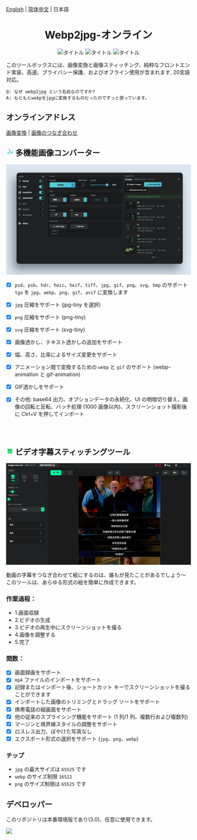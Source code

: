 [English](./README.md) | [简体中文](./README_CN.md) | 日本語

<center>

<!-- <img width="300" src="./doc/images/3.png" /> -->
<h1>Webp2jpg-オンライン</h1>
<!--shields.io/ から -->

![タイトル](https://cdn.jsdelivr.net/gh/renzhezhilu/webp2jpg-online/cdn/badges/01.svg)
![タイトル](https://cdn.jsdelivr.net/gh/renzhezhilu/webp2jpg-online/cdn/badges/02.svg)
![タイトル](https://cdn.jsdelivr.net/gh/renzhezhilu/webp2jpg-online/cdn/badges/03.svg)

</center>


このツールボックスには、画像変換と画像スティッチング、純粋なフロントエンド実装、高速、プライバシー保護、およびオフライン使用が含まれます, 20言語対応。
    
    Q: なぜ webp2jpg という名前なのですか?
    A: もともとwebpをjpgに変換するものだったのでずっと使っています。

<!-- <img width="300" src="https://api.star-history.com/svg?repos=renzhezhilu/webp2jpg-online&type=Date" /> -->

## オンラインアドレス
[画像変換](https://imagestool.com/webp2jpg-online/)
| [画像のつなぎ合わせ](https://imagestool.com/webp2jpg-online/splicing.html)

<h2>
    <img width="20" src="./doc/images/1.png" />
    多機能画像コンバーター
</h2>
<img width="600" src="./cdn/webp2jpg_v3_ui.jpg" />


- [x] `psd`、`psb`、`hdr`、`heic`、`heif`、`tiff`、`jpg`、`gif`、`png`、`svg`、`bmp` のサポート`tga` を `jpg`、`webp`、`png`、`gif`、`avif` に変換します
- [x] `jpg` 圧縮をサポート (jpg-tiny を選択)
- [x] `png` 圧縮をサポート (png-tiny)
- [x] `svg` 圧縮をサポート (svg-tiny)
- [x] 画像透かし、テキスト透かしの追加をサポート
- [x] 幅、高さ、比率によるサイズ変更をサポート
- [x] アニメーション間で変換するための `webp` と `gif` のサポート (webp-animation と gif-animation)
- [x] GIF透かしをサポート
- [x] その他: base64 出力、オプションデータの永続化、UI の明暗切り替え、画像の回転と反転、バッチ処理 (1000 画像以内)、スクリーンショット撮影後に Ctrl+V を押してインポート



<br/>
<br/>

<h2>
    <img width="20" src="./doc/images/2.png" />
    ビデオ字幕スティッチングツール
</h2>

<img width="600" src="./cdn/splicing/ui.jpg" />

動画の字幕をつなぎ合わせて絵にするのは、誰もが見たことがあるでしょう〜 このツールは、あらゆる形式の絵を簡単に作成できます。



### 作業過程：

- 1.画面収録
- 2.ビデオの生成
- 3.ビデオの再生中にスクリーンショットを撮る
- 4.画像を調整する
- 5.完了
  
### 関数：


- [x] 画面録画をサポート
- [x] `mp4` ファイルのインポートをサポート
- [x] 記録またはインポート後、ショートカット キーでスクリーンショットを撮ることができます
- [x] インポートした画像のトリミングとドラッグ ソートをサポート
- [x] 携帯電話の縦画面をサポート
- [x] 他の従来のスプライシング機能をサポート (1 列/1 列、複数行および複数列)
- [x] マージンと境界線スタイルの調整をサポート
- [x] ロスレス出力、ぼやけた写真なし
- [x] エクスポート形式の選択をサポート (`jpg`、`png`、`webp`)

### チップ
- `jpg` の最大サイズは `65525` です
- `webp` のサイズ制限 `16522`
- `png` のサイズ制限は `65525` です


## デベロッパー
このリポジトリは本番環境版であり(3.0)、任意に使用できます。

<img width="600"  src="https://api.star-history.com/svg?repos=renzhezhilu/webp2jpg-online&type=Date" />
